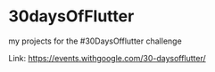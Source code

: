 # 30daysOfFlutter
my projects for the #30DaysOfflutter challenge

Link: https://events.withgoogle.com/30-daysofflutter/
